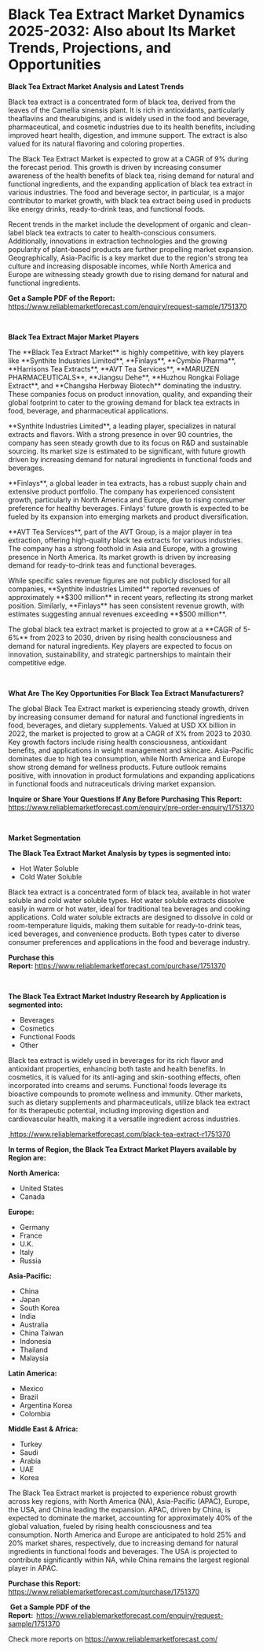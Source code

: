 <p><h1>Black Tea Extract Market Dynamics 2025-2032: Also about Its Market Trends, Projections, and Opportunities</h1></p><p><strong>Black Tea Extract Market Analysis and Latest Trends</strong></p>
<p><p>Black tea extract is a concentrated form of black tea, derived from the leaves of the Camellia sinensis plant. It is rich in antioxidants, particularly theaflavins and thearubigins, and is widely used in the food and beverage, pharmaceutical, and cosmetic industries due to its health benefits, including improved heart health, digestion, and immune support. The extract is also valued for its natural flavoring and coloring properties.</p><p>The Black Tea Extract Market is expected to grow at a CAGR of 9% during the forecast period. This growth is driven by increasing consumer awareness of the health benefits of black tea, rising demand for natural and functional ingredients, and the expanding application of black tea extract in various industries. The food and beverage sector, in particular, is a major contributor to market growth, with black tea extract being used in products like energy drinks, ready-to-drink teas, and functional foods.</p><p>Recent trends in the market include the development of organic and clean-label black tea extracts to cater to health-conscious consumers. Additionally, innovations in extraction technologies and the growing popularity of plant-based products are further propelling market expansion. Geographically, Asia-Pacific is a key market due to the region's strong tea culture and increasing disposable incomes, while North America and Europe are witnessing steady growth due to rising demand for natural and functional ingredients.</p></p>
<p><strong>Get a Sample PDF of the Report:&nbsp;</strong> <a href="https://www.reliablemarketforecast.com/enquiry/request-sample/1751370?utm_campaign=1833&utm_medium=2&utm_source=Github&utm_content=ia&utm_term=26012025&utm_id=black-tea-extract">https://www.reliablemarketforecast.com/enquiry/request-sample/1751370</a></p>
<p>&nbsp;</p>
<p><strong>Black Tea Extract Major Market Players</strong></p>
<p><p>The **Black Tea Extract Market** is highly competitive, with key players like **Synthite Industries Limited**, **Finlays**, **Cymbio Pharma**, **Harrisons Tea Extracts**, **AVT Tea Services**, **MARUZEN PHARMACEUTICALS**, **Jiangsu Dehe**, **Huzhou Rongkai Foliage Extract**, and **Changsha Herbway Biotech** dominating the industry. These companies focus on product innovation, quality, and expanding their global footprint to cater to the growing demand for black tea extracts in food, beverage, and pharmaceutical applications.</p><p>**Synthite Industries Limited**, a leading player, specializes in natural extracts and flavors. With a strong presence in over 90 countries, the company has seen steady growth due to its focus on R&D and sustainable sourcing. Its market size is estimated to be significant, with future growth driven by increasing demand for natural ingredients in functional foods and beverages.</p><p>**Finlays**, a global leader in tea extracts, has a robust supply chain and extensive product portfolio. The company has experienced consistent growth, particularly in North America and Europe, due to rising consumer preference for healthy beverages. Finlays' future growth is expected to be fueled by its expansion into emerging markets and product diversification.</p><p>**AVT Tea Services**, part of the AVT Group, is a major player in tea extraction, offering high-quality black tea extracts for various industries. The company has a strong foothold in Asia and Europe, with a growing presence in North America. Its market growth is driven by increasing demand for ready-to-drink teas and functional beverages.</p><p>While specific sales revenue figures are not publicly disclosed for all companies, **Synthite Industries Limited** reported revenues of approximately **$300 million** in recent years, reflecting its strong market position. Similarly, **Finlays** has seen consistent revenue growth, with estimates suggesting annual revenues exceeding **$500 million**.</p><p>The global black tea extract market is projected to grow at a **CAGR of 5-6%** from 2023 to 2030, driven by rising health consciousness and demand for natural ingredients. Key players are expected to focus on innovation, sustainability, and strategic partnerships to maintain their competitive edge.</p></p>
<p>&nbsp;</p>
<p><strong>What Are The Key Opportunities For Black Tea Extract Manufacturers?</strong></p>
<p><p>The global Black Tea Extract market is experiencing steady growth, driven by increasing consumer demand for natural and functional ingredients in food, beverages, and dietary supplements. Valued at USD XX billion in 2022, the market is projected to grow at a CAGR of X% from 2023 to 2030. Key growth factors include rising health consciousness, antioxidant benefits, and applications in weight management and skincare. Asia-Pacific dominates due to high tea consumption, while North America and Europe show strong demand for wellness products. Future outlook remains positive, with innovation in product formulations and expanding applications in functional foods and nutraceuticals driving market expansion.</p></p>
<p><strong>Inquire or Share Your Questions If Any Before Purchasing This Report:</strong> <a href="https://www.reliablemarketforecast.com/enquiry/pre-order-enquiry/1751370?utm_campaign=1833&utm_medium=2&utm_source=Github&utm_content=ia&utm_term=26012025&utm_id=black-tea-extract">https://www.reliablemarketforecast.com/enquiry/pre-order-enquiry/1751370</a></p>
<p>&nbsp;</p>
<p><strong>Market Segmentation</strong></p>
<p><strong>The Black Tea Extract Market Analysis by types is segmented into:</strong></p>
<p><ul><li>Hot Water Soluble</li><li>Cold Water Soluble</li></ul></p>
<p><p>Black tea extract is a concentrated form of black tea, available in hot water soluble and cold water soluble types. Hot water soluble extracts dissolve easily in warm or hot water, ideal for traditional tea beverages and cooking applications. Cold water soluble extracts are designed to dissolve in cold or room-temperature liquids, making them suitable for ready-to-drink teas, iced beverages, and convenience products. Both types cater to diverse consumer preferences and applications in the food and beverage industry.</p></p>
<p><strong>Purchase this Report:&nbsp;</strong><a href="https://www.reliablemarketforecast.com/purchase/1751370?utm_campaign=1833&utm_medium=2&utm_source=Github&utm_content=ia&utm_term=26012025&utm_id=black-tea-extract">https://www.reliablemarketforecast.com/purchase/1751370</a></p>
<p>&nbsp;</p>
<p><strong>The Black Tea Extract Market Industry Research by Application is segmented into:</strong></p>
<p><ul><li>Beverages</li><li>Cosmetics</li><li>Functional Foods</li><li>Other</li></ul></p>
<p><p>Black tea extract is widely used in beverages for its rich flavor and antioxidant properties, enhancing both taste and health benefits. In cosmetics, it is valued for its anti-aging and skin-soothing effects, often incorporated into creams and serums. Functional foods leverage its bioactive compounds to promote wellness and immunity. Other markets, such as dietary supplements and pharmaceuticals, utilize black tea extract for its therapeutic potential, including improving digestion and cardiovascular health, making it a versatile ingredient across industries.</p></p>
<p><a href="https://www.reliablemarketforecast.com/black-tea-extract-r1751370?utm_campaign=1833&utm_medium=2&utm_source=Github&utm_content=ia&utm_term=26012025&utm_id=black-tea-extract">&nbsp;https://www.reliablemarketforecast.com/black-tea-extract-r1751370</a></p>
<p><strong>In terms of Region, the Black Tea Extract Market Players available by Region are:</strong></p>
<p>
    <p> <strong> North America: </strong>
        <ul>
            <li>United States</li>
            <li>Canada</li>
        </ul>
        </p> 
    <p> <strong> Europe: </strong>
        <ul>
            <li>Germany</li>
            <li>France</li>
            <li>U.K.</li>
            <li>Italy</li>
            <li>Russia</li>
        </ul>
        </p> 
    <p> <strong> Asia-Pacific: </strong>
        <ul>
            <li>China</li>
            <li>Japan</li>
            <li>South Korea</li>
            <li>India</li>
            <li>Australia</li>
            <li>China Taiwan</li>
            <li>Indonesia</li>
            <li>Thailand</li>
            <li>Malaysia</li>
        </ul>
        </p> 
    <p> <strong> Latin America: </strong>
        <ul>
            <li>Mexico</li>
            <li>Brazil</li>
            <li>Argentina Korea</li>
            <li>Colombia</li>
        </ul>
        </p> 
    <p> <strong> Middle East & Africa: </strong>
        <ul>
            <li>Turkey</li>
            <li>Saudi</li>
            <li>Arabia</li>
            <li>UAE</li>
            <li>Korea</li>
        </ul>
    </p>
    </p>
<p><p>The Black Tea Extract market is projected to experience robust growth across key regions, with North America (NA), Asia-Pacific (APAC), Europe, the USA, and China leading the expansion. APAC, driven by China, is expected to dominate the market, accounting for approximately 40% of the global valuation, fueled by rising health consciousness and tea consumption. North America and Europe are anticipated to hold 25% and 20% market shares, respectively, due to increasing demand for natural ingredients in functional foods and beverages. The USA is projected to contribute significantly within NA, while China remains the largest regional player in APAC.</p></p>
<p><strong>Purchase this Report: </strong><a href="https://www.reliablemarketforecast.com/purchase/1751370?utm_campaign=1833&utm_medium=2&utm_source=Github&utm_content=ia&utm_term=26012025&utm_id=black-tea-extract">https://www.reliablemarketforecast.com/purchase/1751370</a></p>
<p>&nbsp;<strong>Get a Sample PDF of the Report:&nbsp;&nbsp;</strong><a href="https://www.reliablemarketforecast.com/enquiry/request-sample/1751370?utm_campaign=1833&utm_medium=2&utm_source=Github&utm_content=ia&utm_term=26012025&utm_id=black-tea-extract">https://www.reliablemarketforecast.com/enquiry/request-sample/1751370</a></p>
<p><strong></strong></p>
<p>Check more reports on <a href="https://www.reliablemarketforecast.com/?utm_campaign=1833&utm_medium=2&utm_source=Github&utm_content=ia&utm_term=26012025&utm_id=black-tea-extract">https://www.reliablemarketforecast.com/</a></p>